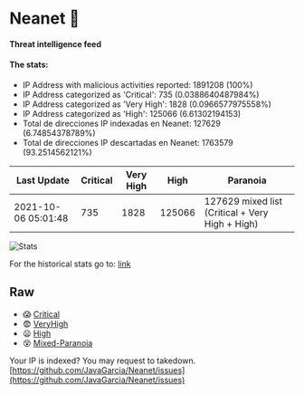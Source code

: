 # Neanet :hocho:
#### Threat intelligence feed
#### The stats:

- IP Address with malicious activities reported: 1891208 (100%)
- IP Address categorized as 'Critical':  735 (0.0388640487984%)
- IP Address categorized as 'Very High':  1828 (0.0966577975558%)
- IP Address categorized as 'High':  125066 (6.61302194153)
- Total de direcciones IP indexadas en Neanet:  127629 (6.74854378789%)
- Total de direcciones IP descartadas en Neanet:  1763579 (93.2514562121%)

| Last Update | Critical | Very High | High | Paranoia |
| --- | --- | --- | --- | --- |
| 2021-10-06 05:01:48 | 735 | 1828 | 125066 | 127629 mixed list (Critical + Very High + High)|

![Stats](https://docs.google.com/spreadsheets/d/e/2PACX-1vSnaNMIXVabIpDJjufMlzH7poXnshF3mgd8Is1g9ytUEzVsP5my4Trn8f-xkoLLQ38xpL3HtmUexLo6/pubchart?oid=501124687&format=image)

For the historical stats go to: [link](/stats.csv)
## Raw
- :scream: [Critical](https://raw.githubusercontent.com/JavaGarcia/Neanet/master/blacklists/neanet_critical.txt)
- :fearful: [VeryHigh](https://raw.githubusercontent.com/JavaGarcia/Neanet/master/blacklists/neanet_veryHigh.txtt)
- :frowning: [High](https://raw.githubusercontent.com/JavaGarcia/Neanet/master/blacklists/neanet_high.txt)
- :dizzy_face: [Mixed-Paranoia](https://raw.githubusercontent.com/JavaGarcia/Neanet/master/blacklists/neanet_all.txt)


Your IP is indexed? You may request to takedown. [https://github.com/JavaGarcia/Neanet/issues](https://github.com/JavaGarcia/Neanet/issues)














































































































































































































































































































































































































































































































































































































































































































































































































































































































































































































































































































































































































































































































































































































































































































































































































































































































































































































































































































































































































































































































































































































































































































































































































































































































































































































































































































































































































































































































































































































































































































































































































































































































































































































































































































































































































































































































































































































































































































































































































































































































































































































































































































































































































































































































































































































































































































































































































































































































































































































































































































































































































































































































































































































































































































































































































































































































































































































































































































































































































































































































































































































































































































































































































































































































































































































































































































































































































































































































































































































































































































































































































































































































































































































































































































































































































































































































































































































































































































































































































































































































































































































































































































































































































































































































































































































































































































































































































































































































































































































































































































































































































































































































































































































































































